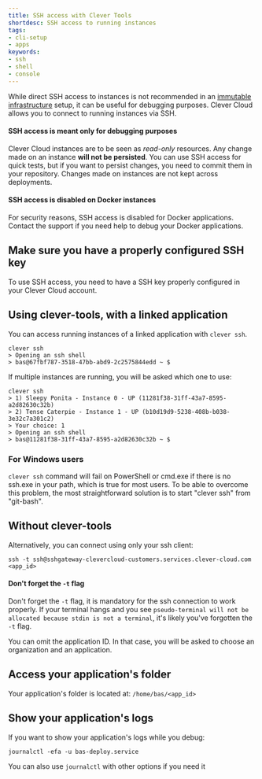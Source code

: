 ```yaml
---
title: SSH access with Clever Tools
shortdesc: SSH access to running instances
tags:
- cli-setup
- apps
keywords:
- ssh
- shell
- console
---
```


While direct SSH access to instances is not recommended in an [immutable infrastructure](https://boxfuse.com/blog/no-ssh.html) setup, it can be useful for debugging purposes. Clever Cloud allows you to connect to running instances via SSH.

<div class="panel panel-warning">
  <div class="panel-heading">
    <h4 class="panel-title">SSH access is meant only for debugging purposes</h4>
  </div>
  <div class="panel-body">
    <p>
    Clever Cloud instances are to be seen as <i>read-only</i> resources. Any change made on an instance <b>will not be persisted</b>. You can use SSH access for quick tests, but if you want to persist changes, you need to commit them in your repository. Changes made on instances are not kept across deployments.
    </p>
  </div>
</div>

<div class="panel panel-warning">
  <div class="panel-heading">
    <h4 class="panel-title">SSH access is disabled on Docker instances</h4>
  </div>
  <div class="panel-body">
    <p>
    For security reasons, SSH access is disabled for Docker applications. Contact the support if you need help to debug your Docker applications.
    </p>
  </div>
</div>

## Make sure you have a properly configured SSH key

To use SSH access, you need to have a SSH key properly configured in your Clever Cloud account.

## Using clever-tools, with a linked application

You can access running instances of a linked application with `clever ssh`.

    clever ssh
    > Opening an ssh shell
    > bas@67fbf787-3518-47bb-abd9-2c2575844edd ~ $

If multiple instances are running, you will be asked which one to use:

    clever ssh
    > 1) Sleepy Ponita - Instance 0 - UP (11281f38-31ff-43a7-8595-a2d82630c32b)
    > 2) Tense Caterpie - Instance 1 - UP (b10d19d9-5238-408b-b038-3e32c7a301c2)
    > Your choice: 1
    > Opening an ssh shell
    > bas@11281f38-31ff-43a7-8595-a2d82630c32b ~ $
    
### For Windows users
`clever ssh` command will fail on PowerShell or cmd.exe if there is no ssh.exe in your path, which is true for most users. To be able to overcome this problem, the most straightforward solution is to start "clever ssh" from "git-bash".

## Without clever-tools

Alternatively, you can connect using only your ssh client:

    ssh -t ssh@sshgateway-clevercloud-customers.services.clever-cloud.com <app_id>

<div class="panel panel-warning">
  <div class="panel-heading">
    <h4 class="panel-title">Don't forget the <code>-t</code> flag</h4>
  </div>
  <div class="panel-body">
    <p>
        Don't forget the <code>-t</code> flag, it is mandatory for the ssh connection to work properly.
        If your terminal hangs and you see <code>pseudo-terminal will not be allocated because stdin is not a terminal</code>, it's likely you've forgotten the <code>-t</code> flag.
    </p>
  </div>
</div>

You can omit the application ID. In that case, you will be asked to choose an organization and an application.

## Access your application's folder

Your application's folder is located at: `/home/bas/<app_id>`

## Show your application's logs

If you want to show your application's logs while you debug:

    journalctl -efa -u bas-deploy.service

You can also use `journalctl` with other options if you need it
